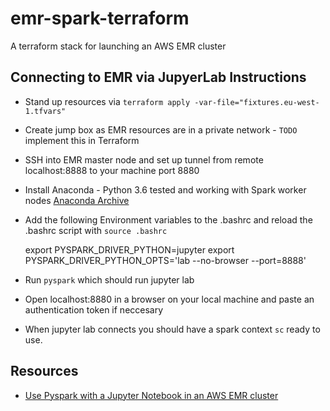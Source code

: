 [Anaconda-Archive-Link]: https://repo.continuum.io/archive/
[Pyspark-Medium-Link]: https://towardsdatascience.com/use-pyspark-with-a-jupyter-notebook-in-an-aws-emr-cluster-e5abc4cc9bdd


# emr-spark-terraform
A terraform stack for launching an AWS EMR cluster

## Connecting to EMR via JupyerLab Instructions

* Stand up resources via `terraform apply -var-file="fixtures.eu-west-1.tfvars"`
* Create jump box as EMR resources are in a private network - `TODO` implement this in Terraform
* SSH into EMR master node and set up tunnel from remote localhost:8888 to your machine port 8880
* Install Anaconda - Python 3.6 tested and working with Spark worker nodes [Anaconda Archive][Anaconda-Archive-Link]
* Add the following Environment variables to the .bashrc and reload the .bashrc script with `source .bashrc`
    
    export PYSPARK_DRIVER_PYTHON=jupyter
    export PYSPARK_DRIVER_PYTHON_OPTS='lab --no-browser --port=8888'
* Run `pyspark` which should run jupyter lab
* Open localhost:8880 in a browser on your local machine and paste an authentication token if neccesary
* When jupyter lab connects you should have a spark context `sc` ready to use.


## Resources
* [Use Pyspark with a Jupyter Notebook in an AWS EMR cluster][Pyspark-Medium-Link]